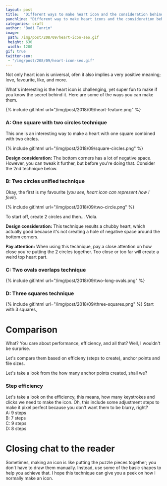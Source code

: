 ```yaml
---
layout: post
title:  "Different ways to make heart icon and the consideration behind it"
punchline: "Different way to make heart icons and the consideration behind it."
categories: craft
author: "Budi Tanrim"
image:
 path: /img/post/208/09/heart-icon-seo.gif
 height: 630
 width: 1200
gif: true
twitter-seo:
 - "/img/post/208/09/heart-icon-seo.gif"
---
```


Not only heart icon is universal, ofen it also implies a very positive meaning; love, favourite, like, and more.

What's interesting is the heart icon is challenging, yet super fun to make if you know the secret behind it. Here are some of the ways you can make them.

{% include gif.html url="/img/post/2018/09/heart-feature.png" %}

### A: One square with two circles technique
This one is an interesting way to make a heart with one square combined with two circles.

{% include gif.html url="/img/post/2018/09/square-circles.png" %}

**Design consideration:** The bottom corners has a lot of negative space. However, you can tweak it further, but before you're doing that. Consider the 2nd technique below.

### B: Two circles unified technique
Okay, the first is my favourite (_you see, heart icon can represent how I feel!_).

{% include gif.html url="/img/post/2018/09/two-circle.png" %}

To start off, create 2 circles and then... Viola.

**Design consideration:** This technique results a chubby heart, which actually good because it's not creating a hole of negative space around the bottom corners.

**Pay attention:** When using this technique, pay a close attention on how close you're putting the 2 circles together. Too close or too far will create a weird top heart part.

### C: Two ovals overlaps technique
{% include gif.html url="/img/post/2018/09/two-long-ovals.png" %}

### D: Three squares technique
{% include gif.html url="/img/post/2018/09/three-squares.png" %}
Start with 3 squares, 



# Comparison
What? You care about performance, efficiency, and all that? Well, I wouldn't be surprise. 

Let's compare them based on efficieny (steps to create), anchor points and file sizes.

Let's take a look from the how many anchor points created, shall we?

### Step efficiency
Let's take a look on the efficiency, this means, how many keystrokes and clicks we need to make the icon. Oh, this include some adjustment steps to make it pixel perfect because you don't want them to be blurry, right?  
A: 9 steps  
B: 7 steps  
C: 9 steps  
D: 8 steps  

# Closing chat to the reader
Sometimes, making an icon is like putting the puzzle pieces together; you don't have to draw them manually. Instead, use some of the basic shapes to help you achieve that. I hope this technique can give you a peek on how I normally make an icon.



